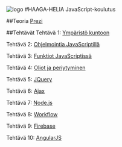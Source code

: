![logo](http://upload.wikimedia.org/wikipedia/commons/thumb/6/6a/JavaScript-logo.png/128px-JavaScript-logo.png)
#HAAGA-HELIA JavaScript-koulutus 

##Teoria
[Prezi](http://prezi.com/aeuqrx1-ajd3/javascript/)

##Tehtävät
Tehtävä 1: [Ympäristö kuntoon](teht/t01-env.md)

Tehtävä 2: [Ohjelmointia JavaScriptillä](teht/t02-try.md)

Tehtävä 3: [Funktiot JavaScriptissä](teht/t03-func.md)

Tehtävä 4: [Oliot ja periytyminen](teht/t04-obj.md)

Tehtävä 5: [JQuery](teht/t05-jquery.md)

Tehtävä 6: [Ajax](teht/t06-ajax.md)

Tehtävä 7: [Node.js](teht/t07-node.md)

Tehtävä 8: [Workflow](teht/t08-workflow.md)

Tehtävä 9: [Firebase](teht/t09-firebase.md)

Tehtävä 10: [AngularJS](teht/t10-angular.md)

